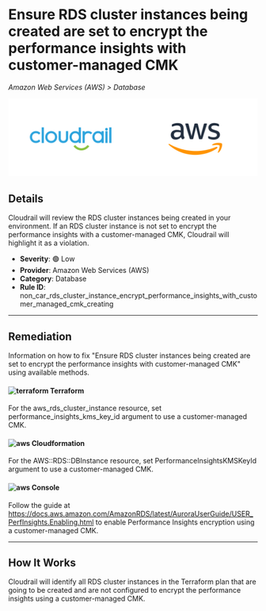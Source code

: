 # Ensure RDS cluster instances being created are set to encrypt the performance insights with customer-managed CMK

*Amazon Web Services (AWS) > Database*

![Cloudrail and Amazon Web Services (AWS) logos](../images/cloudrail_aws.png)

## Details
Cloudrail will review the RDS cluster instances being created in your environment. If an RDS cluster instance is not set to encrypt the performance insights with a customer-managed CMK, Cloudrail will highlight it as a violation.

- **Severity**: 🟢 Low
- **Provider**: Amazon Web Services (AWS)
- **Category**: Database
- **Rule ID**: non_car_rds_cluster_instance_encrypt_performance_insights_with_customer_managed_cmk_creating

---

## Remediation
Information on how to fix "Ensure RDS cluster instances being created are set to encrypt the performance insights with customer-managed CMK" using available methods.


####  <img src="../_media/emojis/terraform.png" alt="terraform" width="20"/>  Terraform
For the aws_rds_cluster_instance resource, set performance_insights_kms_key_id argument to use a customer-managed CMK.








#### <img src="../_media/emojis/aws.png" alt="aws" width="20"/> Cloudformation
For the AWS::RDS::DBInstance resource, set PerformanceInsightsKMSKeyId argument to use a customer-managed CMK.



####  <img src="../_media/emojis/aws.png" alt="aws" width="20"/> Console
Follow the guide at <https://docs.aws.amazon.com/AmazonRDS/latest/AuroraUserGuide/USER_PerfInsights.Enabling.html> to enable Performance Insights encryption using a customer-managed CMK.




---

## How It Works
Cloudrail will identify all RDS cluster instances in the Terraform plan that are going to be created and are not configured to encrypt the performance insights using a customer-managed CMK.